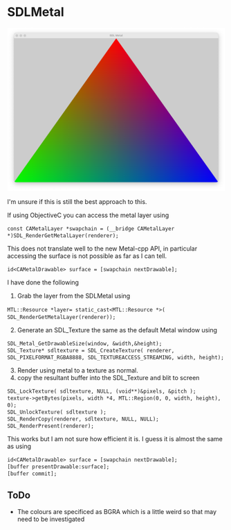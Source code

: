# SDLMetal

![](./SDLTriangle.png)

I'm unsure if this is still the best approach to this.

If using ObjectiveC you can access the metal layer using

```    
const CAMetalLayer *swapchain = (__bridge CAMetalLayer *)SDL_RenderGetMetalLayer(renderer);
```

This does not translate well to the new Metal-cpp API, in particular accessing the surface is not possible as far as I can tell.

```
id<CAMetalDrawable> surface = [swapchain nextDrawable];
```

I have done the following 

1. Grab the layer from the SDLMetal using 

```MTL::Resource *layer= static_cast<MTL::Resource *>( SDL_RenderGetMetalLayer(renderer));```

2. Generate an SDL_Texture the same as the default Metal window using 

```
SDL_Metal_GetDrawableSize(window, &width,&height);
SDL_Texture* sdltexture = SDL_CreateTexture( renderer, SDL_PIXELFORMAT_RGBA8888, SDL_TEXTUREACCESS_STREAMING, width, height);
```

3. Render using metal to a texture as normal.
4. copy the resultant buffer into the SDL_Texture and blit to screen

```
SDL_LockTexture( sdltexture, NULL, (void**)&pixels, &pitch );
texture->getBytes(pixels, width *4, MTL::Region(0, 0, width, height), 0);
SDL_UnlockTexture( sdltexture );
SDL_RenderCopy(renderer, sdltexture, NULL, NULL);
SDL_RenderPresent(renderer);
```

This works but I am not sure how efficient it is. I guess it is almost the same as using

```
id<CAMetalDrawable> surface = [swapchain nextDrawable];
[buffer presentDrawable:surface];
[buffer commit];
```


## ToDo

- The colours are specificed as BGRA which is a little weird so that may need to be investigated
